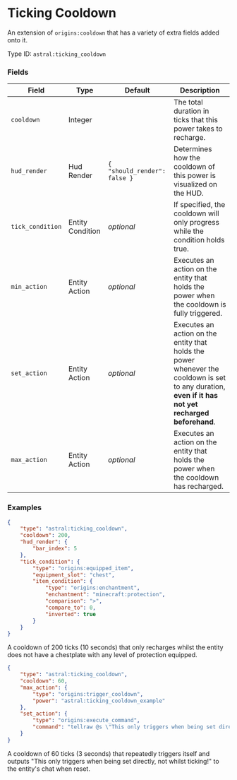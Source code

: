 # Ticking Cooldown

An extension of `origins:cooldown` that has a variety of extra fields added onto it.

Type ID: `astral:ticking_cooldown`

### Fields

| Field            | Type             | Default                      | Description                                                                                                                                          |
|------------------|------------------|------------------------------|------------------------------------------------------------------------------------------------------------------------------------------------------|
| `cooldown`       | Integer          |                              | The total duration in ticks that this power takes to recharge.                                                                                       |
| `hud_render`     | Hud Render       | `{ "should_render": false }` | Determines how the cooldown of this power is visualized on the HUD.                                                                                  |
| `tick_condition` | Entity Condition | *optional*                   | If specified, the cooldown will only progress while the condition holds true.                                                                        |
| `min_action`     | Entity Action    | *optional*                   | Executes an action on the entity that holds the power when the cooldown is fully triggered.                                                          |
| `set_action`     | Entity Action    | *optional*                   | Executes an action on the entity that holds the power whenever the cooldown is set to any duration, **even if it has not yet recharged beforehand**. |
| `max_action`     | Entity Action    | *optional*                   | Executes an action on the entity that holds the power when the cooldown has recharged.                                                               |

### Examples

```json
{
    "type": "astral:ticking_cooldown",
    "cooldown": 200,
    "hud_render": {
        "bar_index": 5
    },
    "tick_condition": {
        "type": "origins:equipped_item",
        "equipment_slot": "chest",
        "item_condition": {
            "type": "origins:enchantment",
            "enchantment": "minecraft:protection",
            "comparison": ">",
            "compare_to": 0,
            "inverted": true
        }
    }
}
```

A cooldown of 200 ticks (10 seconds) that only recharges whilst the entity does not have a chestplate with any level
of protection equipped.

```json
{
    "type": "astral:ticking_cooldown",
    "cooldown": 60,
    "max_action": {
        "type": "origins:trigger_cooldown",
        "power": "astral:ticking_cooldown_example"
    },
    "set_action": {
        "type": "origins:execute_command",
        "command": "tellraw @s \"This only triggers when being set directly, not whilst ticking!\""
    }
}
```

A cooldown of 60 ticks (3 seconds) that repeatedly triggers itself and outputs "This only triggers when being set
directly, not whilst ticking!" to the entity's chat when reset.
